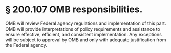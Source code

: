 # § 200.107   OMB responsibilities.

OMB will review Federal agency regulations and implementation of this part. OMB will provide interpretations of policy requirements and assistance to ensure effective, efficient, and consistent implementation. Any exceptions will be subject to approval by OMB and only with adequate justification from the Federal agency.






